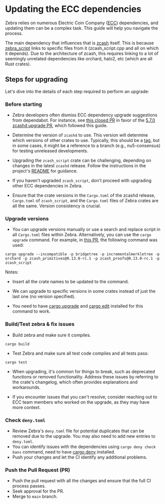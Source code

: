 # Updating the ECC dependencies

Zebra relies on numerous Electric Coin Company ([ECC](https://electriccoin.co/)) dependencies, and updating them can be a complex task. This guide will help you navigate the process.


The main dependency that influences that is [zcash](https://github.com/zcash/zcash) itself. This is because [zebra_script](https://github.com/ZcashFoundation/zcash_script) links to specific files from it (zcash_script.cpp and all on which it depends). Due to the architecture of zcash, this requires linking to a lot of seemingly unrelated dependencies like orchard, halo2, etc (which are all Rust crates).

## Steps for upgrading

Let's dive into the details of each step required to perform an upgrade:

### Before starting

- Zebra developers often dismiss ECC dependency upgrade suggestions from dependabot. For instance, see [this closed PR](https://github.com/ZcashFoundation/zebra/pull/7745) in favor of the [5.7.0 zcashd upgrade PR](https://github.com/ZcashFoundation/zebra/pull/7784), which followed this guide.

- Determine the version of `zcashd` to use. This version will determine which versions of other crates to use. Typically, this should be a [tag](https://github.com/zcash/zcash/tags), but in some cases, it might be a reference to a branch (e.g., nu5-consensus) for testing unreleased developments.

- Upgrading the `zcash_script` crate can be challenging, depending on changes in the latest `zcashd` release. Follow the instructions in the project's [README](https://github.com/ZcashFoundation/zcash_script/blob/master/README.md) for guidance.

- If you haven't upgraded `zcash_script`, don't proceed with upgrading other ECC dependencies in Zebra.

- Ensure that the crate versions in the `Cargo.toml` of the zcashd release, `Cargo.toml` of `zcash_script`, and the `Cargo.toml` files of Zebra crates are all the same. Version consistency is crucial.

### Upgrade versions

- You can upgrade versions manually or use a search and replace script in all `Cargo.toml` files within Zebra. Alternatively, you can use the `cargo upgrade` command. For example, in [this PR](https://github.com/ZcashFoundation/zebra/pull/7784), the following command was used:

```
cargo upgrade --incompatible -p bridgetree -p incrementalmerkletree -p orchard -p zcash_primitives@0.13.0-rc.1 -p zcash_proofs@0.13.0-rc.1 -p zcash_script
```

Notes:

- Insert all the crate names to be updated to the command.

- We can upgrade to specific versions in some crates instead of just the last one (no version specified). 

- You need to have [cargo upgrade](https://crates.io/crates/cargo-upgrades) and [cargo edit](https://crates.io/crates/cargo-edit) installed for this command to work.

### Build/Test zebra & fix issues

- Build zebra and make sure it compiles.

```
cargo build
```

- Test Zebra and make sure all test code compiles and all tests pass:

```
cargo test
```

- When upgrading, it's common for things to break, such as deprecated functions or removed functionality. Address these issues by referring to the crate's changelog, which often provides explanations and workarounds.

- If you encounter issues that you can't resolve, consider reaching out to ECC team members who worked on the upgrade, as they may have more context.

### Check `deny.toml`

- Review Zebra's `deny.toml` file for potential duplicates that can be removed due to the upgrade. You may also need to add new entries to `deny.toml`.
- You can identify issues with the dependencies using `cargo deny check bans` command, need to have [cargo deny](https://crates.io/crates/cargo-deny) installed.
- Push your changes and let the CI identify any additional problems.

### Push the Pull Request (PR)

- Push the pull request with all the changes and ensure that the full CI process passes. 
- Seek approval for the PR.
- Merge to `main` branch.

